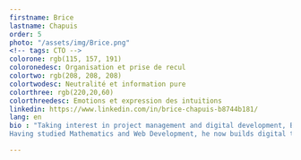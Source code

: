```yaml
---
firstname: Brice
lastname: Chapuis
order: 5
photo: "/assets/img/Brice.png"
<!-- tags: CTO -->
colorone: rgb(115, 157, 191)
coloronedesc: Organisation et prise de recul
colortwo: rgb(208, 208, 208)
colortwodesc: Neutralité et information pure
colorthree: rgb(220,20,60)
colorthreedesc: Emotions et expression des intuitions
linkedin: https://www.linkedin.com/in/brice-chapuis-b8744b181/
lang: en
bio : "Taking interest in project management and digital development, Brice used his analytical mind and his optimization capabilities working for Longchamp Japan and Nokia. He favors efficiency and reciprocal respect through human relations and diplomacy. <br><br>
Having studied Mathematics and Web Development, he now builds digital tools at SEVEN."

---
```

